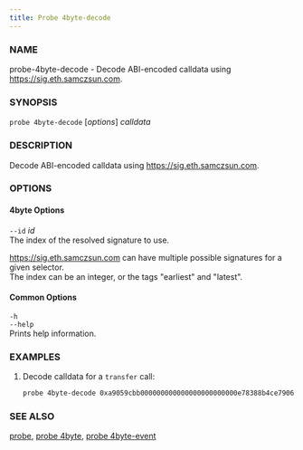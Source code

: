 ```yaml
---
title: Probe 4byte-decode
---
```


### NAME

probe-4byte-decode - Decode ABI-encoded calldata using https://sig.eth.samczsun.com.

### SYNOPSIS

`probe 4byte-decode` [*options*] _calldata_

### DESCRIPTION

Decode ABI-encoded calldata using https://sig.eth.samczsun.com.

### OPTIONS

#### 4byte Options

`--id` _id_  
The index of the resolved signature to use.

https://sig.eth.samczsun.com can have multiple possible signatures for a given selector.  
The index can be an integer, or the tags "earliest" and "latest".

#### Common Options

`-h`  
`--help`  
Prints help information.

### EXAMPLES

1. Decode calldata for a `transfer` call:
   ```sh
   probe 4byte-decode 0xa9059cbb000000000000000000000000e78388b4ce79068e89bf8aa7f218ef6b9ab0e9d00000000000000000000000000000000000000000000000000174b37380cea000
   ```

### SEE ALSO

[probe](./probe.md), [probe 4byte](./probe-4byte.md), [probe 4byte-event](./probe-4byte-event.md)
